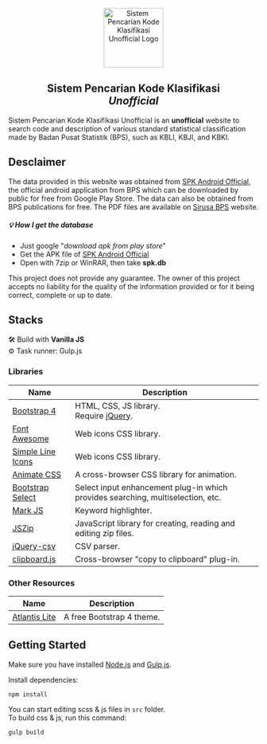 <p align="center">
  <a href="https://afiiif.github.io/spk/">
    <img src="https://afiiif.github.io/spk/assets/img/spk-online-icon.png" alt="Sistem Pencarian Kode Klasifikasi Unofficial Logo" height="120">
  </a>
</p>

<h2 align="center">Sistem Pencarian Kode Klasifikasi<br><i>Unofficial</i></h2>

Sistem Pencarian Kode Klasifikasi Unofficial is an **unofficial** website to search code and description of various standard statistical classification made by Badan Pusat Statistik (BPS), such as KBLI, KBJI, and KBKI.

## Desclaimer

The data provided in this website was obtained from [SPK Android Official](https://play.google.com/store/apps/details?id=skripsi.spk), the official android application from BPS which can be downloaded by public for free from Google Play Store. The data can also be obtained from BPS publications for free. The PDF files are available on [Sirusa BPS](https://sirusa.bps.go.id/sirusa/index.php/site/download) website.

##### :bulb: How I get the database
- Just google "_download apk from play store_"
- Get the APK file of [SPK Android Official](https://play.google.com/store/apps/details?id=skripsi.spk)
- Open with 7zip or WinRAR, then take **spk.db**

This project does not provide any guarantee. The owner of this project accepts no liability for the quality of the information provided or for it being correct, complete or up to date.

## Stacks

:hammer_and_wrench: Build with **Vanilla JS**  
:gear: Task runner: Gulp.js

### Libraries

| Name                                                                         | Description                                                                     |
| ---------------------------------------------------------------------------- | ------------------------------------------------------------------------------- |
| [Bootstrap 4](https://getbootstrap.com/)                                     | HTML, CSS, JS library.<br>Require [jQuery](https://api.jquery.com/).            |
| [Font Awesome](https://fontawesome.com/)                                     | Web icons CSS library.                                                          |
| [Simple Line Icons](https://simplelineicons.github.io/)                      | Web icons CSS library.                                                          |
| [Animate CSS](https://animate.style/)                                        | A cross-browser CSS library for animation.                                      |
| [Bootstrap Select](https://developer.snapappointments.com/bootstrap-select/) | Select input enhancement plug-in which provides searching, multiselection, etc. |
| [Mark JS](https://markjs.io/)                                                | Keyword highlighter.                                                            |
| [JSZip](https://stuk.github.io/jszip/)                                       | JavaScript library for creating, reading and editing zip files.                 |
| [jQuery-csv](https://github.com/typeiii/jquery-csv)                          | CSV parser.                                                                     |
| [clipboard.js](https://clipboardjs.com/)                                     | Cross-browser "copy to clipboard" plug-in.                                      |

### Other Resources

| Name                                                        | Description               |
| ----------------------------------------------------------- | ------------------------- |
| [Atlantis Lite](https://github.com/themekita/Atlantis-Lite) | A free Bootstrap 4 theme. |

## Getting Started

Make sure you have installed [Node.js](https://nodejs.org/en/) and [Gulp.js](https://gulpjs.com/).

Install dependencies:
```
npm install
```

You can start editing scss & js files in `src` folder.  
To build css & js, run this command:
```
gulp build
```
